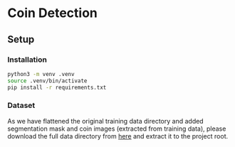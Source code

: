 # Coin Detection

## Setup

### Installation

```bash
python3 -m venv .venv
source .venv/bin/activate
pip install -r requirements.txt
```

### Dataset

As we have flattened the original training data directory and added 
segmentation mask and coin images (extracted from training data), please 
download the full data directory from 
[here](https://drive.google.com/file/d/1Y5oaoe6CzcHp0vcF1bb3XpaTntPPkXvr/view?usp=sharing) 
and extract it to the project root.